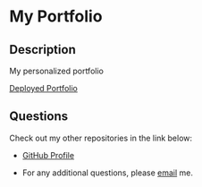# My Portfolio

## Description

My personalized portfolio

[Deployed Portfolio](https://jongomezdev.github.io/)

## Questions

Check out my other repositories in the link below:

- [GitHub Profile](https://github.com/jongomezdev)

- For any additional questions, please [email](mailto:jongomezdev@gmail.com) me.
